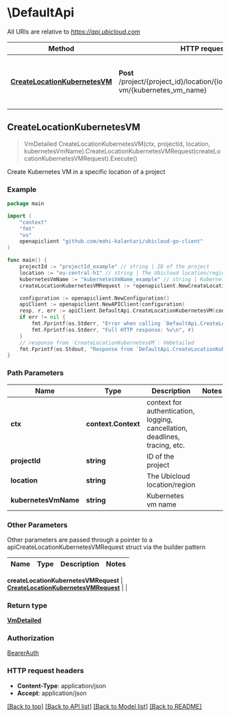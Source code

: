 # \DefaultApi

All URIs are relative to *https://api.ubicloud.com*

Method | HTTP request | Description
------------- | ------------- | -------------
[**CreateLocationKubernetesVM**](DefaultApi.md#CreateLocationKubernetesVM) | **Post** /project/{project_id}/location/{location}/kubernetes-vm/{kubernetes_vm_name} | Create Kubernetes VM in a specific location of a project



## CreateLocationKubernetesVM

> VmDetailed CreateLocationKubernetesVM(ctx, projectId, location, kubernetesVmName).CreateLocationKubernetesVMRequest(createLocationKubernetesVMRequest).Execute()

Create Kubernetes VM in a specific location of a project

### Example

```go
package main

import (
    "context"
    "fmt"
    "os"
    openapiclient "github.com/mohi-kalantari/ubicloud-go-client"
)

func main() {
    projectId := "projectId_example" // string | ID of the project
    location := "eu-central-h1" // string | The Ubicloud location/region
    kubernetesVmName := "kubernetesVmName_example" // string | Kubernetes vm name
    createLocationKubernetesVMRequest := *openapiclient.NewCreateLocationKubernetesVMRequest("BootImage_example", false, "PrivateSubnetId_example", "Size_example", int32(123), "UnixUser_example", []string{"Commands_example"}) // CreateLocationKubernetesVMRequest | 

    configuration := openapiclient.NewConfiguration()
    apiClient := openapiclient.NewAPIClient(configuration)
    resp, r, err := apiClient.DefaultApi.CreateLocationKubernetesVM(context.Background(), projectId, location, kubernetesVmName).CreateLocationKubernetesVMRequest(createLocationKubernetesVMRequest).Execute()
    if err != nil {
        fmt.Fprintf(os.Stderr, "Error when calling `DefaultApi.CreateLocationKubernetesVM``: %v\n", err)
        fmt.Fprintf(os.Stderr, "Full HTTP response: %v\n", r)
    }
    // response from `CreateLocationKubernetesVM`: VmDetailed
    fmt.Fprintf(os.Stdout, "Response from `DefaultApi.CreateLocationKubernetesVM`: %v\n", resp)
}
```

### Path Parameters


Name | Type | Description  | Notes
------------- | ------------- | ------------- | -------------
**ctx** | **context.Context** | context for authentication, logging, cancellation, deadlines, tracing, etc.
**projectId** | **string** | ID of the project | 
**location** | **string** | The Ubicloud location/region | 
**kubernetesVmName** | **string** | Kubernetes vm name | 

### Other Parameters

Other parameters are passed through a pointer to a apiCreateLocationKubernetesVMRequest struct via the builder pattern


Name | Type | Description  | Notes
------------- | ------------- | ------------- | -------------



 **createLocationKubernetesVMRequest** | [**CreateLocationKubernetesVMRequest**](CreateLocationKubernetesVMRequest.md) |  | 

### Return type

[**VmDetailed**](VmDetailed.md)

### Authorization

[BearerAuth](../README.md#BearerAuth)

### HTTP request headers

- **Content-Type**: application/json
- **Accept**: application/json

[[Back to top]](#) [[Back to API list]](../README.md#documentation-for-api-endpoints)
[[Back to Model list]](../README.md#documentation-for-models)
[[Back to README]](../README.md)

